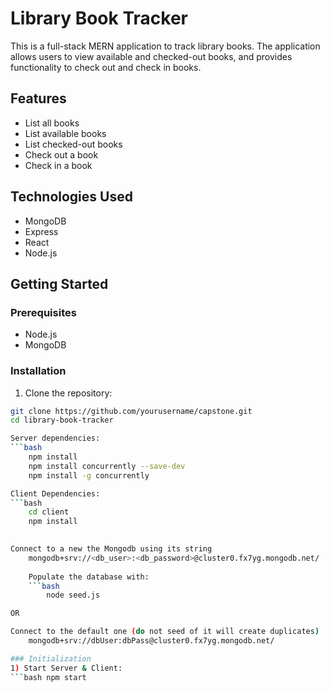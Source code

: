 # Library Book Tracker

This is a full-stack MERN application to track library books. The application allows users to view available and checked-out books, and provides functionality to check out and check in books.

## Features

- List all books
- List available books
- List checked-out books
- Check out a book
- Check in a book

## Technologies Used

- MongoDB
- Express
- React
- Node.js

## Getting Started

### Prerequisites

- Node.js
- MongoDB

### Installation

1. Clone the repository:

```bash
git clone https://github.com/yourusername/capstone.git
cd library-book-tracker

Server dependencies:
```bash
    npm install
    npm install concurrently --save-dev
    npm install -g concurrently

Client Dependencies:
```bash
    cd client
    npm install
    

Connect to a new the Mongodb using its string
    mongodb+srv://<db_user>:<db_password>@cluster0.fx7yg.mongodb.net/
    
    Populate the database with:
    ```bash
        node seed.js

OR

Connect to the default one (do not seed of it will create duplicates)
    mongodb+srv://dbUser:dbPass@cluster0.fx7yg.mongodb.net/

### Initialization
1) Start Server & Client:
```bash npm start


